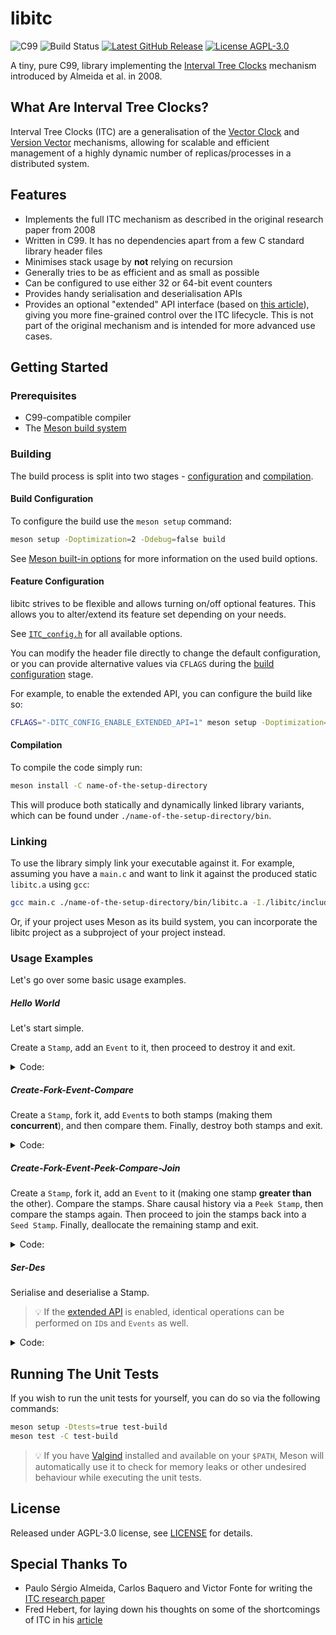 # libitc

<img src="https://img.shields.io/badge/C-99-gray?color=blue" alt="C99"> <img src="https://img.shields.io/github/actions/workflow/status/sdimovv/libitc/.github%2Fworkflows%2Fbuild-and-run-tests.yml?branch=main&logo=github" alt="Build Status"> <a href="https://github.com/sdimovv/libitc/releases/latest"><img src="https://img.shields.io/github/v/release/sdimovv/libitc" alt="Latest GitHub Release"></a> <a href="./LICENSE"><img src="https://img.shields.io/github/license/sdimovv/libitc" alt="License AGPL-3.0"></a>

A tiny, pure C99, library implementing the [Interval Tree Clocks](https://gsd.di.uminho.pt/members/cbm/ps/itc2008.pdf) mechanism introduced by Almeida et al. in 2008.

## What Are Interval Tree Clocks?

Interval Tree Clocks (ITC) are a generalisation of the [Vector Clock](https://en.wikipedia.org/wiki/Vector_clock) and [Version Vector](https://en.wikipedia.org/wiki/Version_vector) mechanisms, allowing for scalable and efficient management of a
highly dynamic number of replicas/processes in a distributed system.


## Features

* Implements the full ITC mechanism as described in the original research paper from 2008
* Written in C99. It has no dependencies apart from a few C standard library
  header files
* Minimises stack usage by **not** relying on recursion
* Generally tries to be as efficient and as small as possible
* Can be configured to use either 32 or 64-bit event counters
* Provides handy serialisation and deserialisation APIs
* Provides an optional "extended" API interface (based on
  [this article](https://ferd.ca/interval-tree-clocks.html)), giving you more fine-grained control over the ITC lifecycle. This is not part of the original
  mechanism and is intended for more advanced use cases.

## Getting Started

### Prerequisites

* C99-compatible compiler
* The [Meson build system](https://mesonbuild.com/)

### Building

The build process is split into two stages - [configuration](#build-configuration) and [compilation](#compilation).

#### Build Configuration

To configure the build use the `meson setup` command:

```bash
meson setup -Doptimization=2 -Ddebug=false build
```

See [Meson built-in options](https://mesonbuild.com/Builtin-options.html) for more information on the used build options.

#### Feature Configuration

libitc strives to be flexible and allows turning on/off optional features. This allows you to alter/extend its feature set depending on your needs.

See [`ITC_config.h`](./libitc/include/ITC_config.h) for all available options.

You can modify the header file directly to change the default configuration, or you can provide alternative values via `CFLAGS` during the [build configuration](#build-configuration) stage.

For example, to enable the extended API, you can configure the build like so:

```bash
CFLAGS="-DITC_CONFIG_ENABLE_EXTENDED_API=1" meson setup -Doptimization=2 -Ddebug=false build-with-extended-api
```

#### Compilation

To compile the code simply run:

```bash
meson install -C name-of-the-setup-directory
```

This will produce both statically and dynamically linked library variants, which can be found under `./name-of-the-setup-directory/bin`.

### Linking

To use the library simply link your executable against it. For example, assuming you have a `main.c` and want to link it against the produced static `libitc.a` using `gcc`:

```bash
gcc main.c ./name-of-the-setup-directory/bin/libitc.a -I./libitc/include -o main
```

Or, if your project uses Meson as its build system, you can incorporate the libitc project as a subproject of your project instead.

### Usage Examples

Let's go over some basic usage examples.

##### Hello World

Let's start simple.

Create a `Stamp`, add an `Event` to it, then proceed to destroy it and exit.

<details>
<summary>Code:</summary>

```c
#include "ITC.h"

#include <stddef.h> /* For access to the `NULL` macro */

int main(void)
{
    ITC_Status_t t_Status = ITC_STATUS_SUCCESS;
    ITC_Status_t t_OpStatus = ITC_STATUS_SUCCESS;
    ITC_Stamp_t *pt_Stamp = NULL;

    /* Allocate the Stamp */
    t_Status = ITC_Stamp_newSeed(&pt_Stamp);

    if (t_Status == ITC_STATUS_SUCCESS)
    {
        /* Add an Event */
        t_Status = ITC_Stamp_event(pt_Stamp);
    }

    /* Passing a `NULL` to `ITC_Stamp_destroy` is safe, but let's be prudent */
    if (pt_Stamp)
    {
        /* Deallocate the Stamp */
        t_OpStatus = ITC_Stamp_destroy(&pt_Stamp);

        if (t_OpStatus != ITC_STATUS_SUCCESS)
        {
            /* Return the last error */
            t_Status = t_OpStatus;
        }
    }

    return t_Status;
}
```

</details>

##### Create-Fork-Event-Compare

Create a `Stamp`, fork it, add `Event`s to both stamps (making them **concurrent**), and then compare them. Finally, destroy both stamps and exit.

<details>
<summary>Code:</summary>

```c
#include "ITC.h"

#include <stddef.h> /* For access to the `NULL` macro */

int main(void)
{
    ITC_Status_t t_Status = ITC_STATUS_SUCCESS;
    ITC_Status_t t_OpStatus = ITC_STATUS_SUCCESS;
    ITC_Stamp_t *pt_Stamp1 = NULL;
    ITC_Stamp_t *pt_Stamp2 = NULL;
    ITC_Stamp_Comparison_t t_Result;

    /* Allocate the Stamp */
    t_Status = ITC_Stamp_newSeed(&pt_Stamp1);

    if (t_Status == ITC_STATUS_SUCCESS)
    {
        /* Fork the Stamp */
        t_Status = ITC_Stamp_fork(&pt_Stamp1, &pt_Stamp2);
    }

    if (t_Status == ITC_STATUS_SUCCESS)
    {
        /* Add an Event to Stamp1 */
        t_Status = ITC_Stamp_event(pt_Stamp1);
    }

    if (t_Status == ITC_STATUS_SUCCESS)
    {
        /* Add an Event to Stamp2 */
        t_Status = ITC_Stamp_event(pt_Stamp2);
    }

    if (t_Status == ITC_STATUS_SUCCESS)
    {
        /* Compare the Stamps */
        t_Status = ITC_Stamp_compare(pt_Stamp1, pt_Stamp2, &t_Result);

        if (t_Result != ITC_STAMP_COMPARISON_CONCURRENT)
        {
            /* Something is not right, these Stamps should be concurrent */
            t_Status = ITC_STATUS_FAILURE;
        }
    }

    /* Passing a `NULL` to `ITC_Stamp_destroy` is safe, but let's be prudent */
    if (pt_Stamp1)
    {
        /* Deallocate Stamp1 */
        t_OpStatus = ITC_Stamp_destroy(&pt_Stamp1);

        if (t_OpStatus != ITC_STATUS_SUCCESS)
        {
            /* Return the last error */
            t_Status = t_OpStatus;
        }
    }
    if (pt_Stamp2)
    {
        /* Deallocate Stamp2 */
        t_OpStatus = ITC_Stamp_destroy(&pt_Stamp2);

        if (t_OpStatus != ITC_STATUS_SUCCESS)
        {
            /* Return the last error */
            t_Status = t_OpStatus;
        }
    }

    return t_Status;
}
```

</details>

##### Create-Fork-Event-Peek-Compare-Join

Create a `Stamp`, fork it, add an `Event` to it (making one stamp **greater than** the other). Compare the stamps. Share causal history via a `Peek Stamp`, then compare the stamps again. Then proceed to join the stamps back into a `Seed Stamp`. Finally, deallocate the remaining stamp and exit.

<details>
<summary>Code:</summary>

```c
#include "ITC.h"

#include <stddef.h> /* For access to the `NULL` macro */

int main(void)
{
    ITC_Status_t t_Status = ITC_STATUS_SUCCESS;
    ITC_Status_t t_OpStatus = ITC_STATUS_SUCCESS;
    ITC_Stamp_t *pt_Stamp1 = NULL;
    ITC_Stamp_t *pt_Stamp2 = NULL;
    ITC_Stamp_t *pt_PeekStamp1 = NULL;
    ITC_Stamp_Comparison_t t_Result;

    /* Allocate the Stamp */
    t_Status = ITC_Stamp_newSeed(&pt_Stamp1);

    if (t_Status == ITC_STATUS_SUCCESS)
    {
        /* Fork the Stamp */
        t_Status = ITC_Stamp_fork(&pt_Stamp1, &pt_Stamp2);
    }

    if (t_Status == ITC_STATUS_SUCCESS)
    {
        /* Add an Event to Stamp1 */
        t_Status = ITC_Stamp_event(pt_Stamp1);
    }

    if (t_Status == ITC_STATUS_SUCCESS)
    {
        /* Compare the Stamps */
        t_Status = ITC_Stamp_compare(pt_Stamp1, pt_Stamp2, &t_Result);

        if (t_Result != ITC_STAMP_COMPARISON_GREATER_THAN)
        {
            /* Something is not right, Stamp1 should be greater than Stamp2 */
            t_Status = ITC_STATUS_FAILURE;
        }
    }

    if (t_Status == ITC_STATUS_SUCCESS)
    {
        /* Compare the Stamps the other way around */
        t_Status = ITC_Stamp_compare(pt_Stamp2, pt_Stamp1, &t_Result);

        if (t_Result != ITC_STAMP_COMPARISON_LESS_THAN)
        {
            /* Something is not right, Stamp2 should be less than Stamp1 */
            t_Status = ITC_STATUS_FAILURE;
        }
    }

    if (t_Status == ITC_STATUS_SUCCESS)
    {
        /* Create a peek Stamp */
        t_Status = ITC_Stamp_newPeek(pt_Stamp1, &pt_PeekStamp1);
    }

    if (t_Status == ITC_STATUS_SUCCESS)
    {
        /* Share the causal history of Stamp1 with Stamp2.
        * No need to deallocate `pt_PeekStamp1`. `ITC_Stamp_join`
        * will deallocate it on exit, to prevent it from being used
        * again after joining. */
        t_Status = ITC_Stamp_join(&pt_Stamp2, &pt_PeekStamp1);
    }

    if (t_Status == ITC_STATUS_SUCCESS)
    {
        /* Compare the Stamps */
        t_Status = ITC_Stamp_compare(pt_Stamp1, pt_Stamp2, &t_Result);

        if (t_Result != ITC_STAMP_COMPARISON_EQUAL ||
            t_Result != ITC_STAMP_COMPARISON_GREATER_THAN)
        {
            /* Something is not right, Stamp1 should be greater than or equal to
            * Stamp2 because the causal history was shared */
            t_Status = ITC_STATUS_FAILURE;
        }
    }

    if (t_Status == ITC_STATUS_SUCCESS)
    {
        /* Compare the Stamps the other way around */
        t_Status = ITC_Stamp_compare(pt_Stamp2, pt_Stamp1, &t_Result);

        if (t_Result != ITC_STAMP_COMPARISON_EQUAL ||
            t_Result != ITC_STAMP_COMPARISON_GREATER_THAN)
        {
            /* Something is not right, Stamp1 should be greater than or equal to
            * Stamp2 because the causal history was shared */
            t_Status = ITC_STATUS_FAILURE;
        }
    }

    if (t_Status == ITC_STATUS_SUCCESS)
    {
        /* Join Stamp2 with Stamp1.
        * No need to deallocate `pt_Stamp2`. `ITC_Stamp_join`
        * will deallocate it on exit, to prevent it from being used
        * again after joining. */
        t_Status = ITC_Stamp_join(&pt_Stamp1, &pt_Stamp2);
    }

    /* Passing a `NULL` to `ITC_Stamp_destroy` is safe, but let's be prudent */
    if (pt_Stamp1)
    {
        /* Deallocate Stamp1 */
        t_OpStatus = ITC_Stamp_destroy(&pt_Stamp1);

        if (t_OpStatus != ITC_STATUS_SUCCESS)
        {
            /* Return the last error */
            t_Status = t_OpStatus;
        }
    }
    if (pt_Stamp2)
    {
        /* Deallocate Stamp2 */
        t_OpStatus = ITC_Stamp_destroy(&pt_Stamp2);

        if (t_OpStatus != ITC_STATUS_SUCCESS)
        {
            /* Return the last error */
            t_Status = t_OpStatus;
        }
    }

    return t_Status;
}
```

</details>

##### Ser-Des

Serialise and deserialise a Stamp.

> :bulb: If the [extended API](#feature-configuration) is enabled, identical operations
can be performed on `ID`s and `Events` as well.

<details>
<summary>Code:</summary>

```c
#include "ITC.h"

#include <stddef.h> /* For access to the `NULL` macro */
#include <stdint.h>

int main(void)
{
    ITC_Status_t t_Status = ITC_STATUS_SUCCESS;
    ITC_Status_t t_OpStatus = ITC_STATUS_SUCCESS;
    ITC_Stamp_t *pt_Stamp = NULL;
    uint8_t ru8_StampBuffer[10] = { 0 };
    uint32_t u32_StampBufferCurrentLen = sizeof(ru8_StampBuffer);

    /* Allocate the Stamp */
    t_Status = ITC_Stamp_newSeed(&pt_Stamp);

    if (t_Status == ITC_STATUS_SUCCESS)
    {
        /* Serialise the Stamp.
         * NOTE: `u32_StampBufferCurrentLen` will be set to the length of
         * the data in the buffer on exit */
        t_Status = ITC_SerDes_serialiseStamp(
            pt_Stamp, &ru8_StampBuffer[0], &u32_StampBufferCurrentLen);
    }

    if (t_Status == ITC_STATUS_INSUFFICIENT_RESOURCES)
    {
        /* Allocate a bigger buffer and try again */
    }

    if (t_Status == ITC_STATUS_SUCCESS)
    {
        /* Destroy the Stamp */
        t_Status = ITC_Stamp_destroy(&pt_Stamp);
    }

    if (t_Status == ITC_STATUS_SUCCESS)
    {
        /* Deserialise the Stamp */
        t_Status = ITC_SerDes_deserialiseStamp(
            &ru8_StampBuffer[0], u32_StampBufferCurrentLen, &pt_Stamp);
    }

    if (pt_Stamp)
    {
        /* Destroy the Stamp */
        t_OpStatus = ITC_Stamp_destroy(&pt_Stamp);

        if (t_OpStatus != ITC_STATUS_SUCCESS)
        {
            /* Return the last error */
            t_Status = t_OpStatus;
        }
    }

    return t_Status;
}
```

</details>

## Running The Unit Tests

If you wish to run the unit tests for yourself, you can do so via the following commands:

```bash
meson setup -Dtests=true test-build
meson test -C test-build
```

> :bulb: If you have [Valgind](https://valgrind.org/) installed and available on your `$PATH`, Meson will automatically use it to check for memory leaks or other undesired behaviour while executing the unit tests.

## License

Released under AGPL-3.0 license, see [LICENSE](./LICENSE) for details.

## Special Thanks To

* Paulo Sérgio Almeida, Carlos Baquero and Victor Fonte for writing the [ITC research paper](http://hydra.azilian.net/Papers/Interval%20Tree%20Clocks.pdf)
* Fred Hebert, for laying down his thoughts on some of the shortcomings of ITC in his [article](https://ferd.ca/interval-tree-clocks.html)
